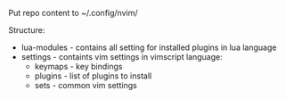 Put repo content to ~/.config/nvim/

Structure:
- lua-modules - contains all setting for installed plugins in lua language
- settings - containts vim settings in vimscript language:
  - keymaps - key bindings
  - plugins - list of plugins to install
  - sets - common vim settings
